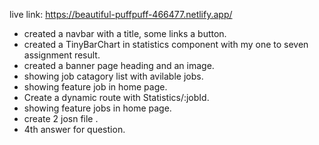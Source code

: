 live link: https://beautiful-puffpuff-466477.netlify.app/
* created a navbar with a title,  some links a button.
* created a TinyBarChart in statistics component with my one to seven assignment result.
* created a banner page heading and an image.
* showing job catagory list with avilable jobs.
* showing feature job in home page.
* Create a dynamic route with Statistics/:jobId.
* showing feature jobs in home page.
* create 2 josn file .
* 4th answer for question.